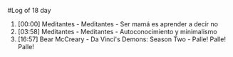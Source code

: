 #Log of 18 day

1. [00:00] Meditantes - Meditantes - Ser mamá es aprender a decir no
1. [03:58] Meditantes - Meditantes - Autoconocimiento y minimalismo
1. [16:57] Bear McCreary - Da Vinci's Demons: Season Two - Palle! Palle! Palle!
